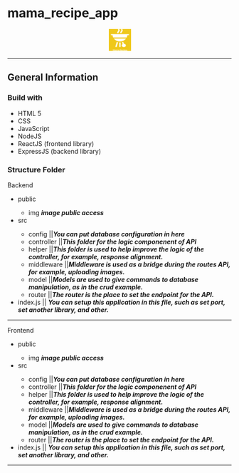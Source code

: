 
# mama_recipe_app
<div align="center"><img src="logo_mama_recipe.png"/></div>

<hr/>

## General Information
### Build with
<ul>
  <li>HTML 5</li>
  <li>CSS</li>
  <li>JavaScript</li>
  <li>NodeJS</li>
  <li>ReactJS (frontend library)</li>
  <li>ExpressJS (backend library)</li>
</ul>

### Structure Folder 
<p>Backend</p>
<ul>
  <li>public</li>
  <ul>
    <li>img <span><b><i>image public access</i></b></span></li>
  </ul>
  <li>src</li>
  <ul>
    <li>config ||<span><b><i>You can put database configuration in here</i></b></span></li>
    <li>controller ||<span><b><i>This folder for the logic componenent of API</i></b></span></li>
    <li>helper ||<span><b><i>This folder is used to help improve the logic of the controller, for example, response alignment.</i></b></span></li>
    <li>middleware ||<span><b><i>Middleware is used as a bridge during the routes API, for example, uploading images.</i></b></span></li>
    <li>model ||<span><b><i>Models are used to give commands to database manipulation, as in the crud example.</i></b></span></li>
    <li>router ||<span><b><i>The router is the place to set the endpoint for the API.</i></b></span></li>
  </ul>
  <li>index.js || <span><b><i>You can setup this application in this file, such as set port, set another library, and other.</i></b></span></li>
</ul>
<hr/>
<p>Frontend</p>
<ul>
  <li>public</li>
  <ul>
    <li>img <span><b><i>image public access</i></b></span></li>
  </ul>
  <li>src</li>
  <ul>
    <li>config ||<span><b><i>You can put database configuration in here</i></b></span></li>
    <li>controller ||<span><b><i>This folder for the logic componenent of API</i></b></span></li>
    <li>helper ||<span><b><i>This folder is used to help improve the logic of the controller, for example, response alignment.</i></b></span></li>
    <li>middleware ||<span><b><i>Middleware is used as a bridge during the routes API, for example, uploading images.</i></b></span></li>
    <li>model ||<span><b><i>Models are used to give commands to database manipulation, as in the crud example.</i></b></span></li>
    <li>router ||<span><b><i>The router is the place to set the endpoint for the API.</i></b></span></li>
  </ul>
  <li>index.js || <span><b><i>You can setup this application in this file, such as set port, set another library, and other.</i></b></span></li>
</ul>
<hr/>

